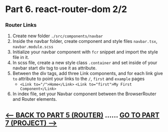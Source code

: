 <h1>Part 6. react-router-dom 2/2</h1>
<h3>Router Links</h3>

1. Create new folder `./src/components/navbar`
2. Inside the navbar folder, create component and style files `navbar.tsx`, `navbar.module.scss`
3. Initialize your navbar component with `fcr` snippet and import the style file in it.
4. In scss file, create a new style class `.container` and set inside of your navbar start div tsg to use it as attribute.
5. Between the div tags, add three Link components, and for each link give `to` attribute to point your links to the `/`, `first` and `example` pages
    * `<Link to="/">Home</Link>` `<Link to="first">My First Component</Link>`
6. In index file, set your Navbar component between the BrowserRouter and Router elements.

## [<-- BACK TO PART 5 (ROUTER)](https://github.com/JoniRinta-Kahila/portfolioproject/blob/master/docs/router.md) ...... [GO TO PART 7 (PROJECT) -->](https://github.com/JoniRinta-Kahila/portfolioproject/blob/master/docs/portfolio.md)
